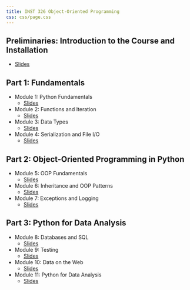 ```yaml
---
title: INST 326 Object-Oriented Programming
css: css/page.css
---
```


## Preliminaries: Introduction to the Course and Installation

- [Slides](modules/introduction)

## Part 1: Fundamentals

- Module 1: Python Fundamentals
    - [Slides](modules/module01)
- Module 2: Functions and Iteration
    - [Slides](modules/module02)
- Module 3: Data Types
    - [Slides](modules/module03)
- Module 4: Serialization and File I/O  
    - [Slides](modules/module04)

## Part 2: Object-Oriented Programming in Python

- Module 5: OOP Fundamentals
    - [Slides](modules/module05)
- Module 6: Inheritance and OOP Patterns
    - [Slides](modules/module06)
- Module 7: Exceptions and Logging
    - [Slides](modules/module07)

## Part 3: Python for Data Analysis

- Module 8: Databases and SQL
    - [Slides](modules/module08)
- Module 9: Testing
    - [Slides](modules/module09)
- Module 10: Data on the Web
    - [Slides](modules/module10)
- Module 11: Python for Data Analysis
    - [Slides](modules/module11)
